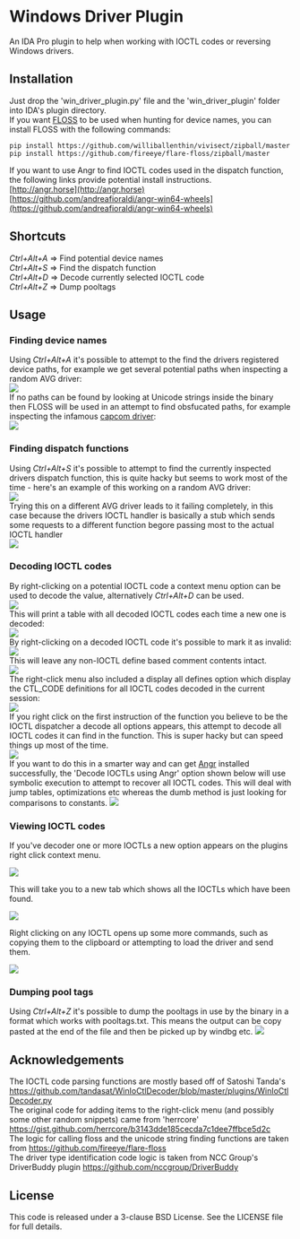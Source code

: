 # Windows Driver Plugin

An IDA Pro plugin to help when working with IOCTL codes or reversing Windows drivers.

## Installation

Just drop the 'win_driver_plugin.py' file and the 'win_driver_plugin' folder into IDA's plugin directory.   
If you want [FLOSS](https://github.com/fireeye/flare-floss) to be used when hunting for device names, you can install FLOSS with the following commands:   
```
pip install https://github.com/williballenthin/vivisect/zipball/master   
pip install https://github.com/fireeye/flare-floss/zipball/master
```
If you want to use Angr to find IOCTL codes used in the dispatch function, the following links provide potential install instructions.   
[http://angr.horse](http://angr.horse)   
[https://github.com/andreafioraldi/angr-win64-wheels](https://github.com/andreafioraldi/angr-win64-wheels)   

## Shortcuts

*Ctrl+Alt+A* => Find potential device names    
*Ctrl+Alt+S* => Find the dispatch function   
*Ctrl+Alt+D* => Decode currently selected IOCTL code  
*Ctrl+Alt+Z* => Dump pooltags 

## Usage

### Finding device names

Using *Ctrl+Alt+A* it's possible to attempt to the find the drivers registered device paths, for example we get several potential paths when inspecting a random AVG driver:   
![](/screenshots/find_device_random_avg_driver.PNG)   
If no paths can be found by looking at Unicode strings inside the binary then FLOSS will be used in an attempt to find obsfucated paths, for example inspecting the infamous [capcom driver](http://www.theregister.co.uk/2016/09/23/capcom_street_fighter_v/):   
![](/screenshots/find_device_name_capcom.PNG)   

### Finding dispatch functions

Using *Ctrl+Alt+S* it's possible to attempt to find the currently inspected drivers dispatch function, this is quite hacky but seems to work most of the time - here's an example of this working on a random AVG driver:   
![](/screenshots/find_dispatch_random_avg_driver.PNG)  
Trying this on a different AVG driver leads to it failing completely, in this case because the drivers IOCTL handler is basically a stub which sends some requests to a different function begore passing most to the actual IOCTL handler    
![](/screenshots/find_dispatch_different_avg_driver_fail.PNG)   

### Decoding IOCTL codes

By right-clicking on a potential IOCTL code a context menu option can be used to decode the value, alternatively *Ctrl+Alt+D* can be used.   
![](/screenshots/decode_ioctl_capcom_decoded.PNG)   
This will print a table with all decoded IOCTL codes each time a new one is decoded:   
![](/screenshots/decode_ioctl_summary_table.PNG)   
By right-clicking on a decoded IOCTL code it's possible to mark it as invalid:   
![](/screenshots/decode_ioctl_mark_ioctl_invalid.png)   
This will leave any non-IOCTL define based comment contents intact.   
![](/screenshots/decode_ioctl_mark_invalid_only_delete_define.PNG)   
The right-click menu also included a display all defines option which display the CTL_CODE definitions for all IOCTL codes decoded in the current session:   
![](/screenshots/decode_ioctl_display_all_defines.PNG)   
If you right click on the first instruction of the function you believe to be the IOCTL dispatcher a decode all options appears, this attempt to decode all IOCTL codes it can find in the function. This is super hacky but can speed things up most of the time.   
![](/screenshots/decode_all_ioctls_fail.PNG)   
If you want to do this in a smarter way and can get [Angr](http://angr.horse) installed successfully, the 'Decode IOCTLs using Angr' option shown below will use symbolic execution to attempt to recover all IOCTL codes. This will deal with jump tables, optimizations etc whereas the dumb method is just looking for comparisons to constants. 
![](/screenshots/angr_decode_option.png)

### Viewing IOCTL codes 

If you've decoder one or more IOCTLs a new option appears on the plugins right click context menu.

![](/screenshots/view_all.png)

This will take you to a new tab which shows all the IOCTLs which have been found. 

![](/screenshots/define_tab.PNG)

Right clicking on any IOCTL opens up some more commands, such as copying them to the clipboard or attempting to load the driver and send them.

![](/screenshots/define_tab_right_click.PNG)

### Dumping pool tags 

Using *Ctrl+Alt+Z* it's possible to dump the pooltags in use by the binary in a format which works with pooltags.txt. This means the output can be copy pasted at the end of the file and then be picked up by windbg etc.
![](/screenshots/dump_pool_tags.PNG)

## Acknowledgements

The IOCTL code parsing functions are mostly based off of Satoshi Tanda's https://github.com/tandasat/WinIoCtlDecoder/blob/master/plugins/WinIoCtlDecoder.py   
The original code for adding items to the right-click menu (and possibly some other random snippets) came from 'herrcore' https://gist.github.com/herrcore/b3143dde185cecda7c1dee7ffbce5d2c   
The logic for calling floss and the unicode string finding functions are taken from https://github.com/fireeye/flare-floss   
The driver type identification code logic is taken from NCC Group's DriverBuddy plugin https://github.com/nccgroup/DriverBuddy    

## License

This code is released under a 3-clause BSD License. See the LICENSE file for full details.